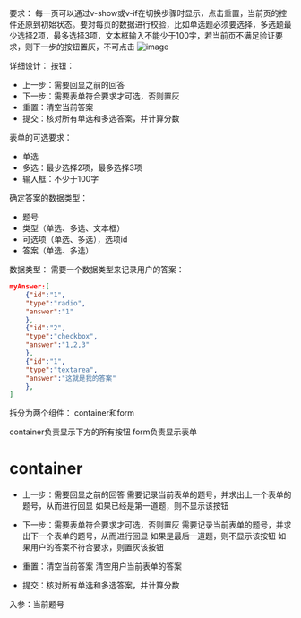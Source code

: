 要求：
每一页可以通过v-show或v-if在切换步骤时显示，点击重置，当前页的控件还原到初始状态。要对每页的数据进行校验，比如单选题必须要选择，多选题最少选择2项，最多选择3项，文本框输入不能少于100字，若当前页不满足验证要求，则下一步的按钮置灰，不可点击
![image](要求.png)

详细设计：
按钮：
* 上一步：需要回显之前的回答
* 下一步：需要表单符合要求才可选，否则置灰
* 重置：清空当前答案
* 提交：核对所有单选和多选答案，并计算分数

表单的可选要求：
* 单选
* 多选：最少选择2项，最多选择3项
* 输入框：不少于100字

确定答案的数据类型：
* 题号
* 类型（单选、多选、文本框）
* 可选项（单选、多选），选项id
* 答案（单选、多选）

数据类型：
需要一个数据类型来记录用户的答案：
```json
myAnswer:[
    {"id":"1",
    "type":"radio",
    "answer":"1"
    },
    {"id":"2",
    "type":"checkbox",
    "answer":"1,2,3"
    },
    {"id":"1",
    "type":"textarea",
    "answer":"这就是我的答案"
    },
]
```
拆分为两个组件：
container和form

container负责显示下方的所有按钮
form负责显示表单

# container
* 上一步：需要回显之前的回答
需要记录当前表单的题号，并求出上一个表单的题号，从而进行回显
如果已经是第一道题，则不显示该按钮

* 下一步：需要表单符合要求才可选，否则置灰
需要记录当前表单的题号，并求出下一个表单的题号，从而进行回显
如果是最后一道题，则不显示该按钮
如果用户的答案不符合要求，则置灰该按钮

* 重置：清空当前答案
清空用户当前表单的答案

* 提交：核对所有单选和多选答案，并计算分数


入参：当前题号
